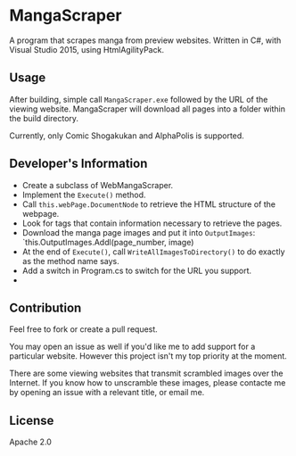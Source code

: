 # MangaScraper
A program that scrapes manga from preview websites.
Written in C#, with Visual Studio 2015, using HtmlAgilityPack.

## Usage
After building, simple call `MangaScraper.exe` followed by the URL of the viewing website.
MangaScraper will download all pages into a folder within the build directory.

Currently, only Comic Shogakukan and AlphaPolis is supported.

## Developer's Information
* Create a subclass of WebMangaScraper.
* Implement the `Execute()` method.
 * Call `this.webPage.DocumentNode` to retrieve the HTML structure of the webpage.
 * Look for tags that contain information necessary to retrieve the pages.
 * Download the manga page images and put it into `OutputImages`: `this.OutputImages.Addl(page_number, image)
 * At the end of `Execute()`, call `WriteAllImagesToDirectory()` to do exactly as the method name says.
* Add a switch in Program.cs to switch for the URL you support.
* 

## Contribution
Feel free to fork or create a pull request.

You may open an issue as well if you'd like me to add support for a particular website. However this project isn't my top priority at the moment.

There are some viewing websites that transmit scrambled images over the Internet. If you know how to unscramble these images, please contacte me by opening an issue with a relevant title, or email me.

## License
Apache 2.0
